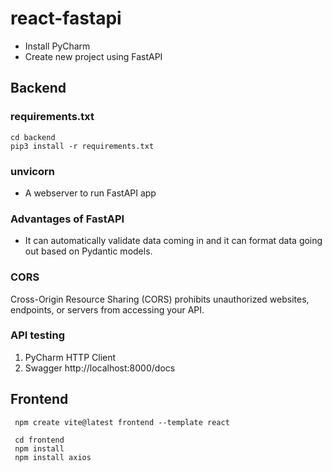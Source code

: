 # react-fastapi

- Install PyCharm
- Create new project using FastAPI

## Backend

### requirements.txt
```shell
cd backend
pip3 install -r requirements.txt
```
### unvicorn
- A webserver to run FastAPI app

### Advantages of FastAPI
- It can automatically validate data coming in and it can format data going out based on Pydantic models.

### CORS
Cross-Origin Resource Sharing (CORS) prohibits unauthorized websites, endpoints, or servers from accessing your API.

### API testing

1. PyCharm HTTP Client
2. Swagger http://localhost:8000/docs

## Frontend

```shell
 npm create vite@latest frontend --template react
 
 cd frontend
 npm install
 npm install axios
```
